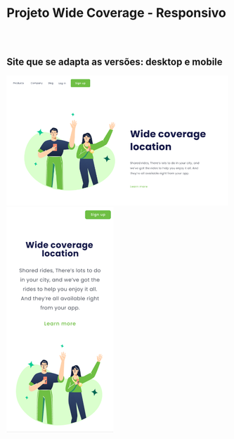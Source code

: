 <h1>Projeto Wide Coverage - Responsivo</h1>
<br>
<br>
<h2>Site que se adapta as versões: desktop e mobile</h2>

<img src="https://github.com/emerson2204/Projeto-de-responsividade-Wide-Coverage/blob/main/Desafio%201%20-%20Responsividade/assets/Captura%20de%20tela%202025-05-21%20041154.png?raw=true"/>

<img src="https://github.com/emerson2204/Projeto-de-responsividade-Wide-Coverage/blob/main/Desafio%201%20-%20Responsividade/assets/Captura%20de%20tela%202025-05-21%20181729.png?raw=true"/>


